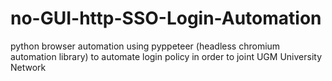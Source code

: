 # no-GUI-http-SSO-Login-Automation
python browser automation using pyppeteer (headless chromium automation library) to automate login policy in order to joint UGM University Network
